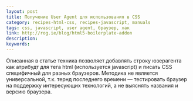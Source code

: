 ```yaml
---
layout: post
title: Получение User Agent для использования в CSS
category: recipes-html-css, recipes-javascript, manuals
tags: css, javascript, user agent, браузер, хак
link: http://rog.ie/blog/html5-boilerplate-addon
description:
keywords:
---
```


<p>Описанная в статье техника позволяет добавлять строку юзерагента как атрибудт для тега html (используется javascript) и писать CSS специфичный для разных браузеров. Методика не является универсальной, т.к. тернд последнего времени — тестировать браузер на поддержку интересующих технологий, а не выяснять названия и версию браузера.</p>
